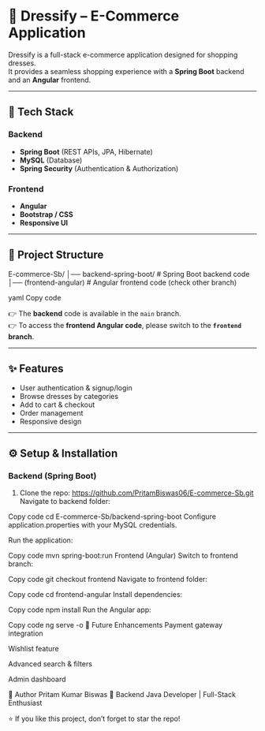 # 👗 Dressify – E-Commerce Application

Dressify is a full-stack e-commerce application designed for shopping dresses.  
It provides a seamless shopping experience with a **Spring Boot** backend and an **Angular** frontend.

---

## 🚀 Tech Stack

### Backend
- **Spring Boot** (REST APIs, JPA, Hibernate)
- **MySQL** (Database)
- **Spring Security** (Authentication & Authorization)

### Frontend
- **Angular**
- **Bootstrap / CSS**
- **Responsive UI**

---

## 📂 Project Structure

E-commerce-Sb/
│── backend-spring-boot/ # Spring Boot backend code
│── (frontend-angular) # Angular frontend code (check other branch)

yaml
Copy code

👉 The **backend** code is available in the `main` branch.  
👉 To access the **frontend Angular code**, please switch to the **`frontend` branch**.

---

## ✨ Features

- User authentication & signup/login
- Browse dresses by categories
- Add to cart & checkout
- Order management
- Responsive design

---

## ⚙️ Setup & Installation

### Backend (Spring Boot)
1. Clone the repo:
   https://github.com/PritamBiswas06/E-commerce-Sb.git
Navigate to backend folder:

Copy code
cd E-commerce-Sb/backend-spring-boot
Configure application.properties with your MySQL credentials.

Run the application:

Copy code
mvn spring-boot:run
Frontend (Angular)
Switch to frontend branch:

Copy code
git checkout frontend
Navigate to frontend folder:

Copy code
cd frontend-angular
Install dependencies:

Copy code
npm install
Run the Angular app:

Copy code
ng serve -o
🎯 Future Enhancements
Payment gateway integration

Wishlist feature

Advanced search & filters

Admin dashboard

📌 Author
Pritam Kumar Biswas
💼 Backend Java Developer | Full-Stack Enthusiast

⭐ If you like this project, don’t forget to star the repo!
